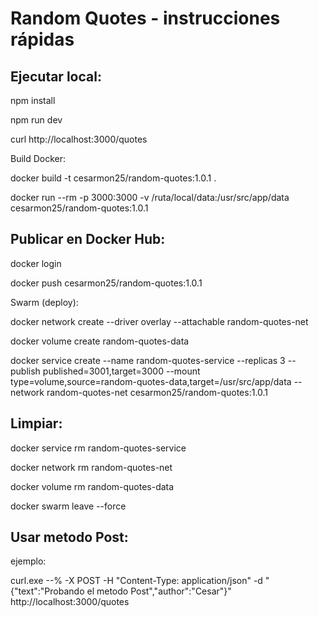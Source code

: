 # Random Quotes - instrucciones rápidas

## Ejecutar local:

npm install

npm run dev

curl http://localhost:3000/quotes

Build Docker:

docker build -t cesarmon25/random-quotes:1.0.1 .

docker run --rm -p 3000:3000 -v /ruta/local/data:/usr/src/app/data cesarmon25/random-quotes:1.0.1

## Publicar en Docker Hub:

docker login

docker push cesarmon25/random-quotes:1.0.1

Swarm (deploy):

docker network create --driver overlay --attachable random-quotes-net

docker volume create random-quotes-data

docker service create --name random-quotes-service --replicas 3 --publish published=3001,target=3000 --mount type=volume,source=random-quotes-data,target=/usr/src/app/data --network random-quotes-net cesarmon25/random-quotes:1.0.1

## Limpiar:

docker service rm random-quotes-service

docker network rm random-quotes-net

docker volume rm random-quotes-data

docker swarm leave --force

## Usar metodo Post:

ejemplo:

curl.exe --% -X POST -H "Content-Type: application/json" -d "{\"text\":\"Probando el metodo Post\",\"author\":\"Cesar\"}" http://localhost:3000/quotes
